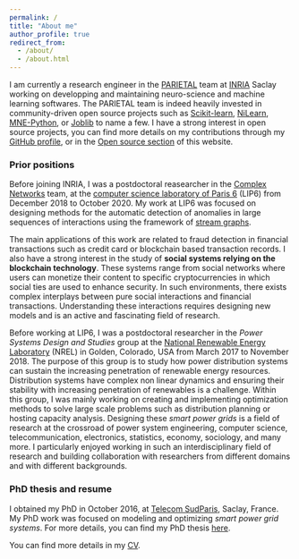 ```yaml
---
permalink: /
title: "About me"
author_profile: true
redirect_from: 
  - /about/
  - /about.html
---
```


I am currently a research engineer in the [PARIETAL](https://team.inria.fr/parietal/research/) team at [INRIA](https://www.inria.fr/fr) Saclay working on developping and maintaining neuro-science and machine learning softwares. The PARIETAL team is indeed heavily invested in community-driven open source projects such as [Scikit-learn](https://scikit-learn.org/stable/), [NiLearn](http://nilearn.github.io/), [MNE-Python](https://mne.tools/dev/index.html), or [Joblib](https://joblib.readthedocs.io/en/latest/) to name a few. I have a strong interest in open source projects, you can find more details on my contributions through my [GitHub profile](https://github.com/nicolasgensollen), or in the [Open source section](https://nicolasgensollen.github.io/open_source/) of this website.

### Prior positions

Before joining INRIA, I was a postdoctoral reasearcher in the [Complex Networks](http://www.complexnetworks.fr/) team, at the [computer science laboratory of Paris 6](https://www.lip6.fr/) (LIP6) from December 2018 to October 2020. My work at LIP6 was focused on designing methods for the automatic detection of anomalies in large sequences of interactions using the framework of [stream graphs](https://arxiv.org/abs/1710.04073). 

The main applications of this work are related to fraud detection in financial transactions such as credit card or blockchain based transaction records. I also have a strong interest in the study of **social systems relying on the blockchain technology**. These systems range from social networks where users can monetize their content to specific cryptocurrencies in which social ties are used to enhance security. In such environments, there exists complex interplays between pure social interactions and financial transactions. Understanding these interactions requires designing new models and is an active and fascinating field of research.

Before working at LIP6, I was a postdoctoral researcher in the *Power Systems Design and Studies* group at the [National Renewable Energy Laboratory](https://www.nrel.gov/) (NREL) in Golden, Colorado, USA from March 2017 to November 2018. The purpose of this group is to study how power distribution systems can sustain the increasing penetration of renewable energy resources. Distribution systems have complex non linear dynamics and ensuring their stability with increasing penetration of renewables is a challenge. Within this group, I was mainly working on creating and implementing optimization methods to solve large scale problems such as distribution planning or hosting capacity analysis. Designing these *smart power grids* is a field of research at the crossroad of power system engineering, computer science, telecommunication, electronics, statistics, economy, sociology, and many more. I particularly enjoyed working in such an interdisciplinary field of research and building collaboration with researchers from different domains and with different backgrounds.

### PhD thesis and resume

I obtained my PhD in October 2016, at [Telecom SudParis](https://www.telecom-sudparis.eu/), Saclay, France. My PhD work was focused on modeling and optimizing *smart power grid systems*. For more details, you can find my PhD thesis [here](https://tel.archives-ouvertes.fr/tel-01454975/document).

You can find more details in my [CV](https://nicolasgensollen.github.io/cv/).

